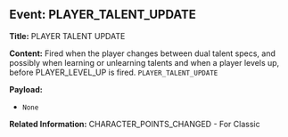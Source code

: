 ## Event: PLAYER_TALENT_UPDATE

**Title:** PLAYER TALENT UPDATE

**Content:**
Fired when the player changes between dual talent specs, and possibly when learning or unlearning talents and when a player levels up, before PLAYER_LEVEL_UP is fired.
`PLAYER_TALENT_UPDATE`

**Payload:**
- `None`

**Related Information:**
CHARACTER_POINTS_CHANGED - For Classic